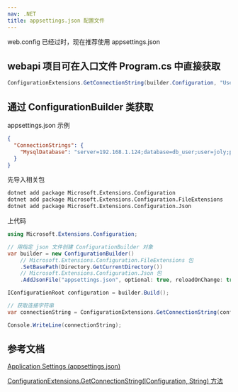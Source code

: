 ```yaml
---
nav: .NET
title: appsettings.json 配置文件
---
```


web.config 已经过时，现在推荐使用 appsettings.json

## webapi 项目可在入口文件 Program.cs 中直接获取

```cs
ConfigurationExtensions.GetConnectionString(builder.Configuration, "UserManageDb");
```

## 通过 ConfigurationBuilder 类获取

appsettings.json 示例

```json
{
  "ConnectionStrings": {
    "MysqlDatabase": "server=192.168.1.124;database=db_user;user=joly;password=123123"
  }
}
```

先导入相关包

```sh
dotnet add package Microsoft.Extensions.Configuration
dotnet add package Microsoft.Extensions.Configuration.FileExtensions
dotnet add package Microsoft.Extensions.Configuration.Json
```

上代码

```cs
using Microsoft.Extensions.Configuration;

// 用指定 json 文件创建 ConfigurationBuilder 对象
var builder = new ConfigurationBuilder()
    // Microsoft.Extensions.Configuration.FileExtensions 包
    .SetBasePath(Directory.GetCurrentDirectory())
    // Microsoft.Extensions.Configuration.Json 包
    .AddJsonFile("appsettings.json", optional: true, reloadOnChange: true);

IConfigurationRoot configuration = builder.Build();

// 获取连接字符串
var connectionString = ConfigurationExtensions.GetConnectionString(configuration, "MysqlDatabase");

Console.WriteLine(connectionString);
```

## 参考文档

[Application Settings (appsettings.json)](https://learn.microsoft.com/zh-cn/iis-administration/configuration/appsettings.json)

[ConfigurationExtensions.GetConnectionString(IConfiguration, String) 方法 ](https://learn.microsoft.com/zh-cn/dotnet/api/microsoft.extensions.configuration.configurationextensions.getconnectionstring?view=dotnet-plat-ext-7.0)
